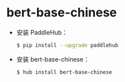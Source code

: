# bert-base-chinese
* 安装 PaddleHub：

    ```bash
    $ pip install --upgrade paddlehub
    ```

* 安装 bert-base-chinese：

    ```bash
    $ hub install bert-base-chinese
    ```
